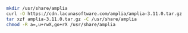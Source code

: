 ﻿```sh
mkdir /usr/share/amplia
curl -O https://cdn.lacunasoftware.com/amplia/amplia-3.11.0.tar.gz
tar xzf amplia-3.11.0.tar.gz -C /usr/share/amplia
chmod -R a=,u+rwX,go+rX /usr/share/amplia
```
